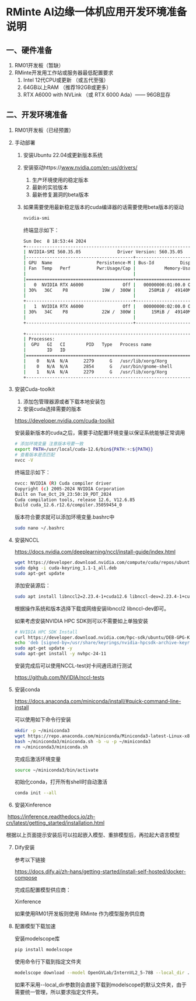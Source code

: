 # RMinte AI边缘一体机应用开发环境准备说明

## 一、硬件准备

1. RM01开发板（暂缺）
2. RMinte开发用工作站或服务器最低配置要求
   1. Intel 12代CPU或更新 （或五代至强）
   2. 64GB以上RAM （推荐192GB或更多）
   3. RTX A6000 with NVLink （或 RTX 6000 Ada）—— 96GB显存

## 二、开发环境准备

1. RM01开发板（已经预置）

2. 手动部署

   1. 安装Ubuntu 22.04或更新版本系统

   2. 安装驱动https://www.nvidia.com/en-us/drivers/

      1. 生产环境使用的稳定版本
      2. 最新的实验版本
      3. 最新修复漏洞的beta版本

   3. 如果需要使用最新稳定版本的cuda编译器的话需要使用beta版本的驱动

      ```bash
      nvidia-smi
      ```

      终端显示如下：

      ```bash
      Sun Dec  8 18:53:44 2024       
      +-----------------------------------------------------------------------------------------+
      | NVIDIA-SMI 560.35.05              Driver Version: 560.35.05      CUDA Version: 12.6     |
      |-----------------------------------------+------------------------+----------------------+
      | GPU  Name                 Persistence-M | Bus-Id          Disp.A | Volatile Uncorr. ECC |
      | Fan  Temp   Perf          Pwr:Usage/Cap |           Memory-Usage | GPU-Util  Compute M. |
      |                                         |                        |               MIG M. |
      |=========================================+========================+======================|
      |   0  NVIDIA RTX A6000               Off |   00000000:01:00.0 Off |                  Off |
      | 30%   36C    P8             19W /  300W |     258MiB /  49140MiB |      0%      Default |
      |                                         |                        |                  N/A |
      +-----------------------------------------+------------------------+----------------------+
      |   1  NVIDIA RTX A6000               Off |   00000000:02:00.0 Off |                  Off |
      | 30%   34C    P8             22W /  300W |      15MiB /  49140MiB |      0%      Default |
      |                                         |                        |                  N/A |
      +-----------------------------------------+------------------------+----------------------+
                                                                                               
      +-----------------------------------------------------------------------------------------+
      | Processes:                                                                              |
      |  GPU   GI   CI        PID   Type   Process name                              GPU Memory |
      |        ID   ID                                                               Usage      |
      |=========================================================================================|
      |    0   N/A  N/A      2279      G   /usr/lib/xorg/Xorg                             64MiB |
      |    0   N/A  N/A      2854      G   /usr/bin/gnome-shell                          154MiB |
      |    1   N/A  N/A      2279      G   /usr/lib/xorg/Xorg                              4MiB |
      +-----------------------------------------------------------------------------------------+
      ```

3. 安装Cuda-toolkit

   1. 添加包管理器源或者下载本地安装包
   2. 安装cuda选择需要的版本

   https://developer.nvidia.com/cuda-toolkit

   安装最新版本的cuda之后，需要手动配置环境变量以保证系统能够正常调用

   ```bash
   # 添加环境变量 注意版本号要一致
   export PATH=/usr/local/cuda-12.6/bin${PATH:+:${PATH}}
   # 查看版本是否匹配
   nvcc -V
   ```

   

   终端显示如下：

   ```bash
   nvcc: NVIDIA (R) Cuda compiler driver
   Copyright (c) 2005-2024 NVIDIA Corporation
   Built on Tue_Oct_29_23:50:19_PDT_2024
   Cuda compilation tools, release 12.6, V12.6.85
   Build cuda_12.6.r12.6/compiler.35059454_0
   ```

   

   版本符合要求就可以添加环境变量.bashrc中

   ```bash
   sudo nano ~/.bashrc
   ```

4. 安装NCCL

   https://docs.nvidia.com/deeplearning/nccl/install-guide/index.html

   ```bash
   wget https://developer.download.nvidia.com/compute/cuda/repos/ubuntu2404/x86_64/cuda-keyring_1.1-1_all.deb
   sudo dpkg -i cuda-keyring_1.1-1_all.deb
   sudo apt-get update
   ```

   

   添加安装源后：

   ```bash
   sudo apt install libnccl2=2.23.4-1+cuda12.6 libnccl-dev=2.23.4-1+cuda12.6
   ```

   

   根据操作系统和版本选择下载或网络安装libnccl2 libnccl-dev即可。

   如果考虑安装NVIDIA HPC SDK则可以不需要如上单独安装

   ```bash
   # NVIDIA HPC SDK Install
   curl https://developer.download.nvidia.com/hpc-sdk/ubuntu/DEB-GPG-KEY-NVIDIA-HPC-SDK | sudo gpg --dearmor -o /usr/share/keyrings/nvidia-hpcsdk-archive-keyring.gpg
   echo 'deb [signed-by=/usr/share/keyrings/nvidia-hpcsdk-archive-keyring.gpg] https://developer.download.nvidia.com/hpc-sdk/ubuntu/amd64 /' | sudo tee /etc/apt/sources.list.d/nvhpc.list
   sudo apt-get update -y
   sudo apt-get install -y nvhpc-24-11
   ```

   

   安装完成后可以使用NCCL-test对卡间通讯进行测试

   https://github.com/NVIDIA/nccl-tests

5. 安装conda

   https://docs.anaconda.com/miniconda/install/#quick-command-line-install

   可以使用如下命令行安装

   ```bash
   mkdir -p ~/miniconda3
   wget https://repo.anaconda.com/miniconda/Miniconda3-latest-Linux-x86_64.sh -O ~/miniconda3/miniconda.sh
   bash ~/miniconda3/miniconda.sh -b -u -p ~/miniconda3
   rm ~/miniconda3/miniconda.sh
   ```

   完成后激活环境变量

   ```bash
   source ~/miniconda3/bin/activate
   ```

   初始化conda，打开所有shell时自动激活

   ```bash
   conda init --all
   ```

6. 安装Xinference

​	https://inference.readthedocs.io/zh-cn/latest/getting_started/installation.html

​	根据以上页面提示安装后可以拉起嵌入模型、重排模型后，再拉起大语言模型

7. Dify安装

   参考以下链接

   https://docs.dify.ai/zh-hans/getting-started/install-self-hosted/docker-compose

   完成后配置模型供应商：

   Xinference

   如果使用RM01开发板则使用 RMinte 作为模型服务供应商

8. 配置模型下载加速

   安装modelscope库

   ```bash
   pip install modelscope
   ```

   使用命令行下载到指定文件夹

   ```bash
   modelscope download --model OpenGVLab/InternVL2_5-78B --local_dir ./dir
   ```

   如果不采用--local_dir参数则会直接下载到modelscope的默认文件夹，由于需要统一管理，所以要求指定文件夹。

   
